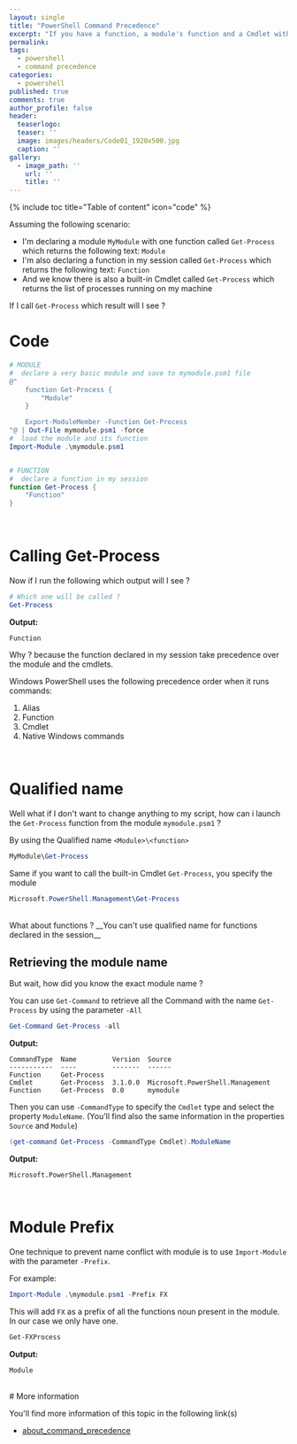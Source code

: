 ```yaml
---
layout: single
title: "PowerShell Command Precedence"
excerpt: "If you have a function, a module's function and a Cmdlet with the same exact name, which command will answer first ? This is the role of Command Precedence in PowerShell"
permalink:
tags: 
  - powershell
  - command precedence
categories:
  - powershell
published: true
comments: true
author_profile: false
header:
  teaserlogo:
  teaser: ''
  image: images/headers/Code01_1920x500.jpg
  caption: ''
gallery:
  - image_path: ''
    url: ''
    title: ''
---
```

{% include toc title="Table of content" icon="code" %}

Assuming the following scenario:

* I'm declaring a module `MyModule` with one function called `Get-Process` which returns the following text: `Module`
* I'm also declaring a function in my session called `Get-Process` which returns the following text: `Function`
* And we know there is also a built-in Cmdlet called `Get-Process` which returns the list of processes running on my machine

If I call `Get-Process` which result will I see ?

# Code

```powershell
# MODULE
#  declare a very basic module and save to mymodule.psm1 file
@"
    function Get-Process {
        "Module"
    }

    Export-ModuleMember -Function Get-Process
"@ | Out-File mymodule.psm1 -force
#  load the module and its function
Import-Module .\mymodule.psm1


# FUNCTION
#  declare a function in my session
function Get-Process {
    "Function"
}
```

<br>

# Calling Get-Process

Now if I run the following which output will I see ?

```powershell
# Which one will be called ?
Get-Process
```

__Output:__

```
Function

```

Why ? because the function declared in my session take precedence over the module and the cmdlets.

Windows PowerShell uses the following precedence order when it runs commands:

1. Alias
1. Function
1. Cmdlet
1. Native Windows commands

<br>

# Qualified name

Well what if I don't want to change anything to my script, how can i launch the `Get-Process` function from the module `mymodule.psm1` ?

By using the Qualified name `<Module>\<function>`

```powershell
MyModule\Get-Process
```

Same if you want to call the built-in Cmdlet `Get-Process`, you specify the module

```powershell
Microsoft.PowerShell.Management\Get-Process
```

<br>
What about functions ? __You can't use qualified name for functions declared in the session__

## Retrieving the module name

But wait, how did you know the exact module name ?

You can use `Get-Command` to retrieve all the Command with the name `Get-Process` by using the parameter `-All`

```powershell
Get-Command Get-Process -all
```

__Output:__

```
CommandType  Name         Version  Source                         
-----------  ----         -------  ------                         
Function     Get-Process                                        
Cmdlet       Get-Process  3.1.0.0  Microsoft.PowerShell.Management
Function     Get-Process  0.0      mymodule                       
```

Then you can use `-CommandType` to specify the `Cmdlet` type and select the property `ModuleName`. (You'll find also the same information in the properties `Source` and `Module`)

```powershell
(get-command Get-Process -CommandType Cmdlet).ModuleName
```

__Output:__

```
Microsoft.PowerShell.Management
```

<br>

# Module Prefix

One technique to prevent name conflict with module is to use `Import-Module` with the parameter `-Prefix`.

For example:

```powershell
Import-Module .\mymodule.psm1 -Prefix FX
```

This will add `FX` as a prefix of all the functions noun present in the module. In our case we only have one.

```powershell
Get-FXProcess
```

__Output:__

```
Module
```

<br>
# More information

You'll find more information of this topic in the following link(s)
* [about_command_precedence](https://msdn.microsoft.com/en-us/powershell/reference/5.1/microsoft.powershell.core/about/about_command_precedence)